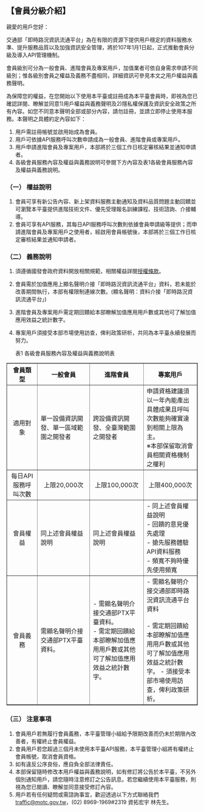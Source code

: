 ## 【會員分級介紹】

親愛的用戶您好：

交通部「即時路況資訊流通平台」為在有限的資源下提供用戶穩定的資料服務水準、提升服務品質以及加強資訊安全管理，將於107年1月1日起，正式推動會員分級及導入API管理機制。

會員級別可分為一般會員、進階會員及專案用戶，加值業者可依自身需求申請不同級別；惟各級別會員之權益及義務不盡相同，詳細資訊可參見本文之用戶權益與義務聲明。

為保障您的權益，在您開始以下使用本平臺或註冊成為本平臺會員時，即視為您已確認詳閱、瞭解並同意1)用戶權益與義務聲明及2)隱私權保護及資訊安全政策之所有內容。如您不同意本聲明全部或部分內容，請勿註冊，並請立即停止使用本服務。本聲明之具體約定內容如下：

1.	用戶需註冊帳號並啟用始成為會員。
2.	用戶可依據API服務呼叫次數申請成為一般會員、進階會員或專案用戶。
3.	用戶申請進階會員及專案用戶，本部將於三個工作日核定審核結果並通知申請者。
4.	各級會員服務內容及權益與義務說明可參閱下方內容及表1各級會員服務內容及權益與義務說明。

### （一）	權益說明
1.	會員可享有新公告內容、新上架資料服務主動通知及資料品質問題主動回饋並可瀏覽本平臺提供進階技術文件、優先受理報名訓練課程、技術諮詢、介接輔導。
2.	會員可享有API服務，其每日API服務呼叫次數則依據會員申請級等提供；而申請進階會員及專案用戶之使用者，經啟用會員帳號後，本部將於三個工作日核定審核結果並通知申請者。

### （二）	義務說明
1. 須遵循國發會政府資料開放相關規範，相關權益詳閱<a href="https://ptx.transportdata.tw/PTX/APIS/Terms">授權條款</a>。
2. 會員需於加值應用上顯名聲明介接「即時路況資訊流通平台」資料，若未能於改善期間執行，本部有權限制連線次數。(顯名聲明：資料介接「即時路況資訊流通平台」)
3. 進階會員及專案用戶需定期回饋給本部瞭解加值應用用戶數或其他可了解加值應用效益之統計數字。
4. 專案用戶須接受本部市場使用訪查，俾利政策研析，共同為本平臺永續發展而努力。


   表1 各級會員服務內容及權益與義務說明表
<body>
<table border="1">
<tr><th width="80"><center>會員類型</center></th><th width="150">一般會員</th><th width="150">進階會員</th><th width="150">專案用戶</th></tr>
<tr><td height="100"><center>適用對象</center></td><td>單一設備資訊開發、單一區域範圍之開發者</td><td>跨設備資訊開發、全臺灣範圍之開發者</td><td>申請資格建議須以一年內能產出具體成果且呼叫次數能夠確實達到相關上限為主。<br>※本部保留取消會員相關資格機制之權利</br></td></tr>
<tr><td height="50"><center>每日API服務呼叫次數</center></td><td><center>上限20,000次</center></td><td><center>上限100,000次</center></td><td><center>上限400,000次</center></td></tr>
<tr><td height="100"><center>會員權益</center></td><td>同上述會員權益說明</td><td>同上述會員權益說明</td><td> - 同上述會員權益說明 <br> - 回饋的意見優先處理<br> -  搶先服務體驗API資料服務<br> - 頻寬不夠時優先使用頻寬</td></tr>
<tr><td height="100"><center>會員義務</center></td><td>需顯名聲明介接交通部PTX平臺資料。</td><td>- 需顯名聲明介接交通部PTX平臺資料。<br> - 需定期回饋給本部瞭解加值應用用戶數或其他可了解加值應用效益之統計數字。</td><td>- 需顯名聲明介接交通部即時路況資訊流通平台資料<br><br> - 需定期回饋給本部瞭解加值應用用戶數或其他可了解加值應用效益之統計數字。 - 須接受本部市場使用訪查，俾利政策研析。</td></tr>
</table>
</body>

### （三）	注意事項
1.	會員用戶若無履行會員義務，本平臺管理小組給予限期改善而仍未於期限內改善者，有權終止會員權益。
2.	會員用戶若您超過三個月未使用本平臺API服務，本平臺管理小組將有權終止會員帳號，取消會員資格。
3.	如有違反公序良俗，應自負全部法律責任。
4.	本部保留隨時修改本用戶權益與義務說明，如有修訂將公告於本平臺，不另外個別通知用戶，請您隨時注意修訂之公告訊息。若您繼續使用本平臺服務，則視為您已閱讀、瞭解並同意接受修訂內容。
5.	用戶若有任何疑問或需諮詢事宜，歡迎透過以下方式聯絡我們
traffic@motc.gov.tw，(02) 8969-1969#2319 資拓宏宇 林先生。
